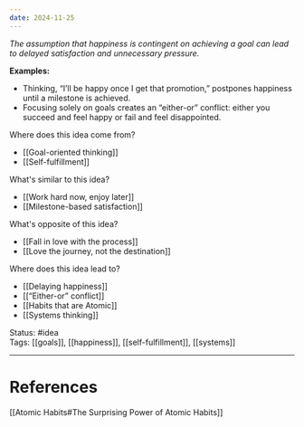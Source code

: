 ```yaml
---
date: 2024-11-25
---
```

_The assumption that happiness is contingent on achieving a goal can lead to delayed satisfaction and unnecessary pressure._

**Examples:**
- Thinking, “I’ll be happy once I get that promotion,” postpones happiness until a milestone is achieved.
- Focusing solely on goals creates an “either-or” conflict: either you succeed and feel happy or fail and feel disappointed.

Where does this idea come from?  
- [[Goal-oriented thinking]]
- [[Self-fulfillment]]

What's similar to this idea?  
- [[Work hard now, enjoy later]]
- [[Milestone-based satisfaction]]

What's opposite of this idea?  
- [[Fall in love with the process]]
- [[Love the journey, not the destination]]

Where does this idea lead to?  
- [[Delaying happiness]]
- [[“Either-or” conflict]]
- [[Habits that are Atomic]]
- [[Systems thinking]]

Status: #idea  
Tags: [[goals]], [[happiness]], [[self-fulfillment]], [[systems]]

---
# References
[[Atomic Habits#The Surprising Power of Atomic Habits]]